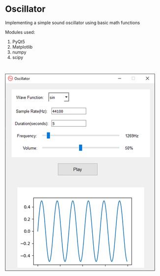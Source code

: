 # Oscillator

Implementing a simple sound oscillator using basic math functions

Modules used:
1. PyQt5
2. Matplotlib
3. numpy
4. scipy
<br>

![Screenshot](https://github.com/samir2901/Oscillator/blob/master/screenshot/python_QAd2mTOJVH.png?raw=true)
